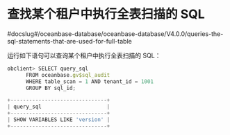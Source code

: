 查找某个租户中执行全表扫描的 SQL 
=======================================
#docslug#/oceanbase-database/oceanbase-database/V4.0.0/queries-the-sql-statements-that-are-used-for-full-table


运行如下语句可以查询某个租户中执行全表扫描的 SQL：

```javascript
obclient> SELECT query_sql 
      FROM oceanbase.gv$sql_audit 
      WHERE table_scan = 1 AND tenant_id = 1001 
      GROUP BY sql_id;

+-------------------------------+
| query_sql                     |
+-------------------------------+
| SHOW VARIABLES LIKE 'version' |
+-------------------------------+
```


